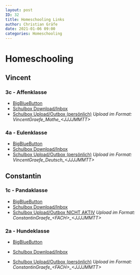 ```yaml
---
layout: post
ID: 32
title: Homeschooling Links
author: Christian Gräfe
date: 2021-01-06 09:00
categories: Homeschooling
---
```


# Homeschooling

## Vincent

### 3c - Affenklasse

* [BigBlueButton][1]
* [Schulbox Download/Inbox][5]
* [Schulbox Upload/Outbox (persönlich)][9] *Upload im Format: VincentGraefe_Mathe_&lt;JJJJMMTT&gt;*

### 4a - Eulenklasse

* [BigBlueButton][2]
* [Schulbox Download/Inbox][6]
* [Schulbox Upload/Outbox (persönlich)][10] *Upload im Format: VincentGraefe_Deutsch_&lt;JJJJMMTT&gt;*

## Constantin

### 1c - Pandaklasse

* [BigBlueButton][3]
* [Schulbox Download/Inbox][7]
* [Schulbox Upload/Outbox NICHT AKTIV][11] *Upload im Format: ConstantinGraefe_&lt;FACH&gt;_&lt;JJJJMMTT&gt;*

### 2a - Hundeklasse

* [BigBlueButton][4]
* [Schulbox Download/Inbox][8]
* [Schulbox Upload/Outbox (persönlich)][12] *Upload im Format: ConstantinGraefe_&lt;FACH&gt;_&lt;JJJJMMTT&gt;*

  [1]: http://3c.halasemia.de
  [2]: http://4a.halasemia.de
  [3]: http://1c.halasemia.de
  [4]: https://bbb-schulen.rlp.net/b/239-rfx-5jh-pnk
  [5]: https://schulbox.bildung-rp.de/index.php/s/kbf8qkA3o7y6d2c
  [6]: https://schulbox.bildung-rp.de/index.php/s/9rt3rNCe88G9nwL
  [7]: https://schulbox.bildung-rp.de/index.php/s/CNbyPzyo6fiSqza
  [8]: https://schulbox.bildung-rp.de/index.php/s/4AkMpEDZHJqmyK8
  [9]: https://schulbox.bildung-rp.de/index.php/s/t4eRX2t7tDAcRj6
 [10]: https://schulbox.bildung-rp.de/index.php/s/bLZfYGTbCyzQKXi
 [11]: https://schulbox.bildung-rp.de
 [12]: https://schulbox.bildung-rp.de/index.php/s/XtRyeep4G9nCnX2
